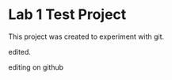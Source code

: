 # Lab 1 Test Project
This project was created to experiment with git.


edited.


editing on github
